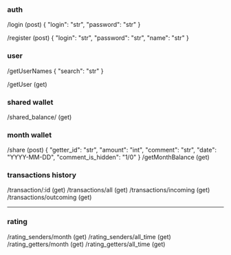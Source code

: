 ### auth
/login (post)
{
	"login": "str",
	"password": "str"
}

/register (post)
{
	"login": "str",
	"password": "str",
	"name": "str"
}

### user 
/getUserNames
{
	"search": "str"
}
<!---
для поиска пользователей (во вкладке передать)
можно искать по логину или по имени
-->

/getUser (get)

### shared wallet
/shared_balance/ (get)


### month wallet
/share (post)
{
	"getter_id": "str",
	"amount": "int",
	"comment": "str",
	"date": "YYYY-MM-DD",
	"comment_is_hidden": "1/0"
}
/getMonthBalance (get)


### transactions history
/transaction/:id (get)
/transactions/all (get)
/transactions/incoming (get)
/transactions/outcoming (get)

------------------------------

### rating
/rating_senders/month (get)
/rating_senders/all_time (get)
/rating_getters/month (get)
/rating_getters/all_time (get)



